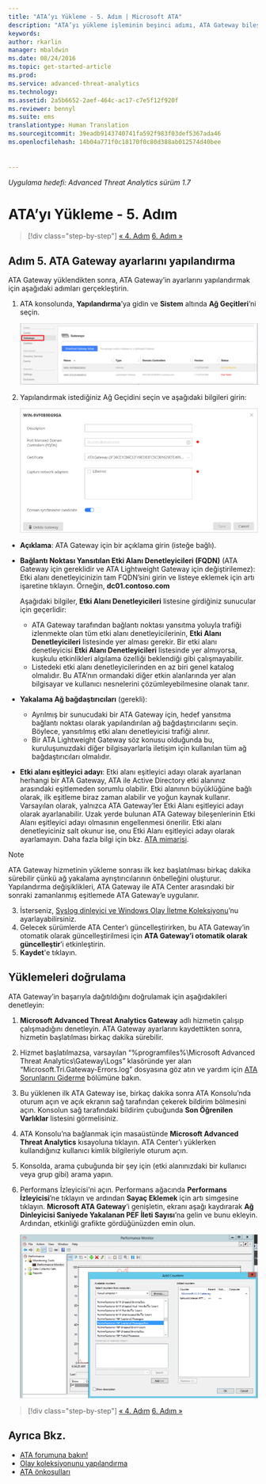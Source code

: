 ```yaml
---
title: "ATA’yı Yükleme - 5. Adım | Microsoft ATA"
description: "ATA’yı yükleme işleminin beşinci adımı, ATA Gateway bileşeniniz için ayarları yapılandırmanıza yardımcı olur."
keywords: 
author: rkarlin
manager: mbaldwin
ms.date: 08/24/2016
ms.topic: get-started-article
ms.prod: 
ms.service: advanced-threat-analytics
ms.technology: 
ms.assetid: 2a5b6652-2aef-464c-ac17-c7e5f12f920f
ms.reviewer: bennyl
ms.suite: ems
translationtype: Human Translation
ms.sourcegitcommit: 39eadb9143740741fa592f983f03def5367ada46
ms.openlocfilehash: 14b04a771f0c18170f0c80d388ab012574d40bee


---
```


*Uygulama hedefi: Advanced Threat Analytics sürüm 1.7*



# ATA’yı Yükleme - 5. Adım

>[!div class="step-by-step"]
[« 4. Adım](install-ata-step4.md)
[6. Adım »](install-ata-step6.md)


## Adım 5. ATA Gateway ayarlarını yapılandırma
ATA Gateway yüklendikten sonra, ATA Gateway’in ayarlarını yapılandırmak için aşağıdaki adımları gerçekleştirin.

1.  ATA konsolunda, **Yapılandırma**’ya gidin ve **Sistem** altında **Ağ Geçitleri**’ni seçin.
   
     ![Gateway ayarlarını yapılandırma resmi](media/ATA-Gateways-config-1.png)


2.  Yapılandırmak istediğiniz Ağ Geçidini seçin ve aşağıdaki bilgileri girin:

    ![Gateway ayarlarını yapılandırma resmi](media/ATA-Gateways-config-2.png)

  - **Açıklama**: ATA Gateway için bir açıklama girin (isteğe bağlı).
  - **Bağlantı Noktası Yansıtılan Etki Alanı Denetleyicileri (FQDN)** (ATA Gateway için gereklidir ve ATA Lightweight Gateway için değiştirilemez): Etki alanı denetleyicinizin tam FQDN’sini girin ve listeye eklemek için artı işaretine tıklayın. Örneğin, **dc01.contoso.com**

      Aşağıdaki bilgiler, **Etki Alanı Denetleyicileri** listesine girdiğiniz sunucular için geçerlidir:
      - ATA Gateway tarafından bağlantı noktası yansıtma yoluyla trafiği izlenmekte olan tüm etki alanı denetleyicilerinin, **Etki Alanı Denetleyicileri** listesinde yer alması gerekir. Bir etki alanı denetleyicisi **Etki Alanı Denetleyicileri** listesinde yer almıyorsa, kuşkulu etkinlikleri algılama özelliği beklendiği gibi çalışmayabilir.
      - Listedeki etki alanı denetleyicilerinden en az biri genel katalog olmalıdır. Bu ATA’nın ormandaki diğer etkin alanlarında yer alan bilgisayar ve kullanıcı nesnelerini çözümleyebilmesine olanak tanır.

- **Yakalama Ağ bağdaştırıcıları** (gerekli):
  - Ayrılmış bir sunucudaki bir ATA Gateway için, hedef yansıtma bağlantı noktası olarak yapılandırılan ağ bağdaştırıcılarını seçin. Böylece, yansıtılmış etki alanı denetleyicisi trafiği alınır.
  - Bir ATA Lightweight Gateway söz konusu olduğunda bu, kuruluşunuzdaki diğer bilgisayarlarla iletişim için kullanılan tüm ağ bağdaştırıcıları olmalıdır.


 - **Etki alanı eşitleyici adayı**: Etki alanı eşitleyici adayı olarak ayarlanan herhangi bir ATA Gateway, ATA ile Active Directory etki alanınız arasındaki eşitlemeden sorumlu olabilir. Etki alanının büyüklüğüne bağlı olarak, ilk eşitleme biraz zaman alabilir ve yoğun kaynak kullanır. Varsayılan olarak, yalnızca ATA Gateway’ler Etki Alanı eşitleyici adayı olarak ayarlanabilir.
   Uzak yerde bulunan ATA Gateway bileşenlerinin Etki Alanı eşitleyici adayı olmasının engellenmesi önerilir.
   Etki alanı denetleyiciniz salt okunur ise, onu Etki Alanı eşitleyici adayı olarak ayarlamayın. Daha fazla bilgi için bkz. [ATA mimarisi](/advanced-threat-analytics/plan-design/ata-architecture#ata-lightweight-gateway-features).

> [!NOTE] 
> ATA Gateway hizmetinin yükleme sonrası ilk kez başlatılması birkaç dakika sürebilir çünkü ağ yakalama ayrıştırıcılarının önbelleğini oluşturur.
> Yapılandırma değişiklikleri, ATA Gateway ile ATA Center arasındaki bir sonraki zamanlanmış eşitlemede ATA Gateway’e uygulanır.

3. İsterseniz, [Syslog dinleyici ve Windows Olay İletme Koleksiyonu](configure-event-collection.md)’nu ayarlayabilirsiniz. 
4. Gelecek sürümlerde ATA Center’ı güncelleştirirken, bu ATA Gateway’in otomatik olarak güncelleştirilmesi için **ATA Gateway’i otomatik olarak güncelleştir**’i etkinleştirin.
3. **Kaydet**'e tıklayın.


## Yüklemeleri doğrulama
ATA Gateway’in başarıyla dağıtıldığını doğrulamak için aşağıdakileri denetleyin:

1.  **Microsoft Advanced Threat Analytics Gateway** adlı hizmetin çalışıp çalışmadığını denetleyin. ATA Gateway ayarlarını kaydettikten sonra, hizmetin başlatılması birkaç dakika sürebilir.

2.  Hizmet başlatılmazsa, varsayılan “%programfiles%\Microsoft Advanced Threat Analytics\Gateway\Logs” klasöründe yer alan “Microsoft.Tri.Gateway-Errors.log” dosyasına göz atın ve yardım için [ATA Sorunlarını Giderme](/advanced-threat-analytics/troubleshoot/troubleshooting-ata-known-errors) bölümüne bakın.

3.  Bu yüklenen ilk ATA Gateway ise, birkaç dakika sonra ATA Konsolu’nda oturum açın ve açık ekranın sağ tarafından çekerek bildirim bölmesini açın. Konsolun sağ tarafındaki bildirim çubuğunda **Son Öğrenilen Varlıklar** listesini görmelisiniz.

4.  ATA Konsolu’na bağlanmak için masaüstünde **Microsoft Advanced Threat Analytics** kısayoluna tıklayın. ATA Center’ı yüklerken kullandığınız kullanıcı kimlik bilgileriyle oturum açın.
5.  Konsolda, arama çubuğunda bir şey için (etki alanınızdaki bir kullanıcı veya grup gibi) arama yapın.
6.  Performans İzleyicisi'ni açın. Performans ağacında **Performans İzleyicisi**’ne tıklayın ve ardından **Sayaç Eklemek** için artı simgesine tıklayın. **Microsoft ATA Gateway**’i genişletin, ekranı aşağı kaydırarak **Ağ Dinleyicisi Saniyede Yakalanan PEF İleti Sayısı**’na gelin ve bunu ekleyin. Ardından, etkinliği grafikte gördüğünüzden emin olun.

    ![Performans sayaçlarını ekleme resmi](media/ATA-performance-monitoring-add-counters.png)


>[!div class="step-by-step"]
[« 4. Adım](install-ata-step4.md)
[6. Adım »](install-ata-step6.md)

## Ayrıca Bkz.

- [ATA forumuna bakın!](https://social.technet.microsoft.com/Forums/security/home?forum=mata)
- [Olay koleksiyonunu yapılandırma](configure-event-collection.md)
- [ATA önkoşulları](/advanced-threat-analytics/plan-design/ata-prerequisites)




<!--HONumber=Sep16_HO4-->


